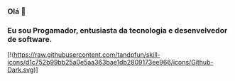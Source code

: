 ### Olá 👋
 
 ### Eu sou Progamador, entusiasta da tecnologia e desenvelvedor de software.
 
[!(https://raw.githubusercontent.com/tandpfun/skill-icons/d1c752b99bb25a0e5aa363bae1db2809173ee966/icons/Github-Dark.svg)]
